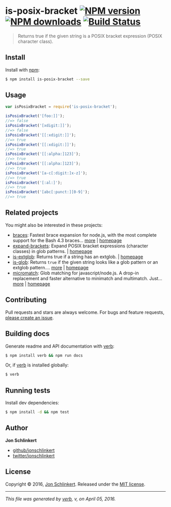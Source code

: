# is-posix-bracket [![NPM version](https://img.shields.io/npm/v/is-posix-bracket.svg?style=flat)](https://www.npmjs.com/package/is-posix-bracket) [![NPM downloads](https://img.shields.io/npm/dm/is-posix-bracket.svg?style=flat)](https://npmjs.org/package/is-posix-bracket) [![Build Status](https://img.shields.io/travis/jonschlinkert/is-posix-bracket.svg?style=flat)](https://travis-ci.org/jonschlinkert/is-posix-bracket)

> Returns true if the given string is a POSIX bracket expression (POSIX character class).

## Install

Install with [npm](https://www.npmjs.com/):

```sh
$ npm install is-posix-bracket --save
```

## Usage

```js
var isPosixBracket = require('is-posix-bracket');

isPosixBracket('[foo:]]');
//=> false
isPosixBracket('[xdigit:]]');
//=> false
isPosixBracket('[[:xdigit:]]');
//=> true
isPosixBracket('[[:xdigit:]]');
//=> true
isPosixBracket('[[:alpha:]123]');
//=> true
isPosixBracket('[[:alpha:]123]');
//=> true
isPosixBracket('[a-c[:digit:]x-z]');
//=> true
isPosixBracket('[:al:]');
//=> true
isPosixBracket('[abc[:punct:][0-9]');
//=> true
```

## Related projects

You might also be interested in these projects:

* [braces](https://www.npmjs.com/package/braces): Fastest brace expansion for node.js, with the most complete support for the Bash 4.3 braces… [more](https://www.npmjs.com/package/braces) | [homepage](https://github.com/jonschlinkert/braces)
* [expand-brackets](https://www.npmjs.com/package/expand-brackets): Expand POSIX bracket expressions (character classes) in glob patterns. | [homepage](https://github.com/jonschlinkert/expand-brackets)
* [is-extglob](https://www.npmjs.com/package/is-extglob): Returns true if a string has an extglob. | [homepage](https://github.com/jonschlinkert/is-extglob)
* [is-glob](https://www.npmjs.com/package/is-glob): Returns `true` if the given string looks like a glob pattern or an extglob pattern.… [more](https://www.npmjs.com/package/is-glob) | [homepage](https://github.com/jonschlinkert/is-glob)
* [micromatch](https://www.npmjs.com/package/micromatch): Glob matching for javascript/node.js. A drop-in replacement and faster alternative to minimatch and multimatch. Just… [more](https://www.npmjs.com/package/micromatch) | [homepage](https://github.com/jonschlinkert/micromatch)

## Contributing

Pull requests and stars are always welcome. For bugs and feature requests, [please create an issue](https://github.com/jonschlinkert/is-posix-bracket/issues/new).

## Building docs

Generate readme and API documentation with [verb](https://github.com/verbose/verb):

```sh
$ npm install verb && npm run docs
```

Or, if [verb](https://github.com/verbose/verb) is installed globally:

```sh
$ verb
```

## Running tests

Install dev dependencies:

```sh
$ npm install -d && npm test
```

## Author

**Jon Schlinkert**

* [github/jonschlinkert](https://github.com/jonschlinkert)
* [twitter/jonschlinkert](//twitter.com/jonschlinkert)

## License

Copyright © 2016, [Jon Schlinkert](https://github.com/jonschlinkert).
Released under the [MIT license](https://github.com/jonschlinkert/is-posix-bracket/blob/master/LICENSE).

***

_This file was generated by [verb](https://github.com/verbose/verb), v, on April 05, 2016._